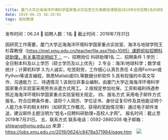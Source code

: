 ```yaml
---
title: 厦门大学近海海洋环境科学国家重点实验室王杉霖教授课题组2019年6月招聘1名科研助理启事
date: 2019-06-25 16:10:01
tags: 高校教辅
---
```

发布时间：06.24   🌟   招聘人数：1名   🌈   截止时间：2019年7月31日
<!-- more -->
因研究工作需要，厦门大学近海海洋环境科学国家重点实验室、海洋与地球学院王杉霖教授（https://mel.xmu.edu.cn/teacherfile.asp?tid=1095）课题组拟招聘科研助理，有关事项说明如下：
一、招聘岗位
科研助理1名
二、招聘条件
1.学历：全日制本科及以上学历（硕士学历及以上优先）
2.专业：海洋/地球科学；数学或统计；计算机科学
3.为人诚实，吃苦耐劳，工作细心认真负责任
4.会用Fortran或Python等语言编程，熟悉Matlab或IDL等数据分析软件
5.具有较强的中英文写作、沟通能力
三、待遇情况
1.该岗位非事业编制，由厦门大学近海海洋环境科学国家重点实验室采用劳务派遣方式用工。
2.按规定参加社保，工资和福利待遇参照近海海洋环境科学国家重点实验室相关规定。
四、报名方式
采用电子邮件方式报名，符合应聘条件者，请将个人简历、学位证书、身份证复印件及其他能证明个人能力水平的相关材料（如研究工作概况，获得的奖励情况等）通过电子邮件发送，建议邮件主题注明为“姓名+应聘科研助理+高校人才网”。
报名时间：截止至2019年7月31日。
五、联系方式
联系电话：0592-2880208
电子邮箱：shlwang@xmu.edu.cn
来源：
https://jobs.xmu.edu.cn/2019/0624/c8478a371984/page.htm
 
 ![](https://cdn.weiweiblog.cn/20181015134814.png)